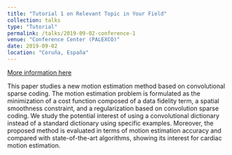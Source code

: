 ```yaml
---
title: "Tutorial 1 on Relevant Topic in Your Field"
collection: talks
type: "Tutorial"
permalink: /talks/2019-09-02-conference-1
venue: "Conference Center (PALEXCO)"
date: 2019-09-02
location: "Coruña, España"
---
```


[More information here](https://ieeexplore.ieee.org/abstract/document/8903163)

This paper studies a new motion estimation method based on convolutional sparse coding. The motion estimation problem is formulated as the minimization of a cost function composed of a data fidelity term, a spatial smoothness constraint, and a regularization based on convolution sparse coding. We study the potential interest of using a convolutional dictionary instead of a standard dictionary using specific examples. Moreover, the proposed method is evaluated in terms of motion estimation accuracy and compared with state-of-the-art algorithms, showing its interest for cardiac motion estimation.
